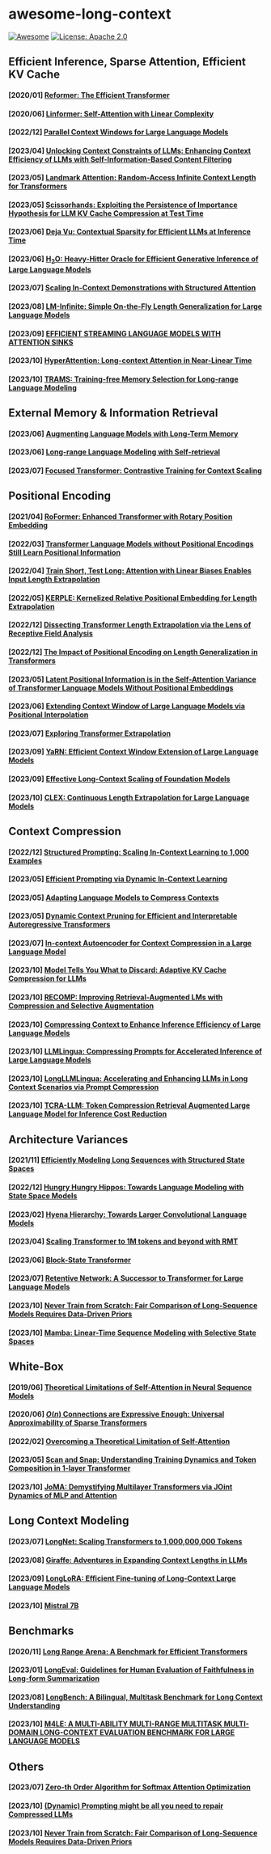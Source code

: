 # awesome-long-context

[![Awesome](https://cdn.rawgit.com/sindresorhus/awesome/d7305f38d29fed78fa85652e3a63e154dd8e8829/media/badge.svg)](https://github.com/zetian1025/awesome-long-context) [![License: Apache 2.0](https://img.shields.io/badge/License-Apache_2.0-blue.svg)](https://opensource.org/licenses/Apache-2.0)

## Efficient Inference, Sparse Attention, Efficient KV Cache

#### [2020/01] [Reformer: The Efficient Transformer](https://arxiv.org/pdf/2001.04451.pdf)

#### [2020/06] [Linformer: Self-Attention with Linear Complexity](https://arxiv.org/pdf/2006.04768.pdf)

#### [2022/12] [Parallel Context Windows for Large Language Models](https://aclanthology.org/2023.acl-long.352.pdf)

#### [2023/04] [Unlocking Context Constraints of LLMs: Enhancing Context Efficiency of LLMs with Self-Information-Based Content Filtering](https://arxiv.org/pdf/2304.12102.pdf)

#### [2023/05] [Landmark Attention: Random-Access Infinite Context Length for Transformers](https://arxiv.org/pdf/2305.16300.pdf)

#### [2023/05] [Scissorhands: Exploiting the Persistence of Importance Hypothesis for LLM KV Cache Compression at Test Time](https://arxiv.org/pdf/2305.17118.pdf)

#### [2023/06] [Deja Vu: Contextual Sparsity for Efficient LLMs at Inference Time](https://openreview.net/pdf?id=wIPIhHd00i)

#### [2023/06] [H$_2$O: Heavy-Hitter Oracle for Efficient Generative Inference of Large Language Models](https://arxiv.org/pdf/2306.14048.pdf)

#### [2023/07] [Scaling In-Context Demonstrations with Structured Attention](https://arxiv.org/pdf/2307.02690.pdf)

#### [2023/08] [LM-Infinite: Simple On-the-Fly Length Generalization for Large Language Models](https://arxiv.org/pdf/2308.16137.pdf)

#### [2023/09] [EFFICIENT STREAMING LANGUAGE MODELS WITH ATTENTION SINKS](https://arxiv.org/pdf/2309.17453.pdf)

#### [2023/10] [HyperAttention: Long-context Attention in Near-Linear Time](https://arxiv.org/pdf/2310.05869.pdf)

#### [2023/10] [TRAMS: Training-free Memory Selection for Long-range Language Modeling](https://arxiv.org/pdf/2310.15494.pdf)

## External Memory & Information Retrieval
#### [2023/06] [Augmenting Language Models with Long-Term Memory](https://arxiv.org/pdf/2306.07174.pdf)

#### [2023/06] [Long-range Language Modeling with Self-retrieval](https://arxiv.org/pdf/2306.13421.pdf)

#### [2023/07] [Focused Transformer: Contrastive Training for Context Scaling](https://arxiv.org/pdf/2307.03170.pdf)

## Positional Encoding
#### [2021/04] [RoFormer: Enhanced Transformer with Rotary Position Embedding](https://arxiv.org/pdf/2104.09864.pdf)

#### [2022/03] [Transformer Language Models without Positional Encodings Still Learn Positional Information](https://aclanthology.org/2022.findings-emnlp.99.pdf)

#### [2022/04] [Train Short, Test Long: Attention with Linear Biases Enables Input Length Extrapolation](https://openreview.net/forum?id=R8sQPpGCv0)

#### [2022/05] [KERPLE: Kernelized Relative Positional Embedding for Length Extrapolation](http://arxiv.org/pdf/2205.09921.pdf)

#### [2022/12] [Dissecting Transformer Length Extrapolation via the Lens of Receptive Field Analysis](https://arxiv.org/pdf/2212.10356.pdf)

#### [2022/12] [The Impact of Positional Encoding on Length Generalization in Transformers](https://arxiv.org/pdf/2212.06713.pdf)

#### [2023/05] [Latent Positional Information is in the Self-Attention Variance of Transformer Language Models Without Positional Embeddings](https://arxiv.org/pdf/2305.13571.pdf)

#### [2023/06] [Extending Context Window of Large Language Models via Positional Interpolation](https://arxiv.org/pdf/2306.15595.pdf)

#### [2023/07] [Exploring Transformer Extrapolation](https://arxiv.org/pdf/2307.10156.pdf)

#### [2023/09] [YaRN: Efficient Context Window Extension of Large Language Models](https://arxiv.org/pdf/2309.00071.pdf)

#### [2023/09] [Effective Long-Context Scaling of Foundation Models](https://arxiv.org/pdf/2309.16039.pdf)

#### [2023/10] [CLEX: Continuous Length Extrapolation for Large Language Models](https://arxiv.org/pdf/2310.16450.pdf)


## Context Compression
#### [2022/12] [Structured Prompting: Scaling In-Context Learning to 1,000 Examples](https://arxiv.org/pdf/2212.06713.pdf)

#### [2023/05] [Efficient Prompting via Dynamic In-Context Learning](https://arxiv.org/pdf/2305.11170.pdf)

#### [2023/05] [Adapting Language Models to Compress Contexts](https://arxiv.org/pdf/2305.14788.pdf)

#### [2023/05] [Dynamic Context Pruning for Efficient and Interpretable Autoregressive Transformers](https://arxiv.org/pdf/2305.15805.pdf)

#### [2023/07] [In-context Autoencoder for Context Compression in a Large Language Model](https://arxiv.org/pdf/2307.06945.pdf)

#### [2023/10] [Model Tells You What to Discard: Adaptive KV Cache Compression for LLMs](https://arxiv.org/pdf/2310.01801.pdf)

#### [2023/10] [RECOMP: Improving Retrieval-Augmented LMs with Compression and Selective Augmentation](https://arxiv.org/pdf/2310.04408.pdf)

#### [2023/10] [Compressing Context to Enhance Inference Efficiency of Large Language Models](https://arxiv.org/pdf/2310.06201.pdf)

#### [2023/10] [LLMLingua: Compressing Prompts for Accelerated Inference of Large Language Models](https://arxiv.org/pdf/2310.05736.pdf)

#### [2023/10] [LongLLMLingua: Accelerating and Enhancing LLMs in Long Context Scenarios via Prompt Compression](https://arxiv.org/pdf/2310.06839.pdf)

#### [2023/10] [TCRA-LLM: Token Compression Retrieval Augmented Large Language Model for Inference Cost Reduction](https://arxiv.org/pdf/2310.15556.pdf)

## Architecture Variances
#### [2021/11] [Efficiently Modeling Long Sequences with Structured State Spaces](https://arxiv.org/pdf/2111.00396.pdf)

#### [2022/12] [Hungry Hungry Hippos: Towards Language Modeling with State Space Models](https://arxiv.org/pdf/2212.14052.pdf)

#### [2023/02] [Hyena Hierarchy: Towards Larger Convolutional Language Models](https://arxiv.org/pdf/2302.10866.pdf)

#### [2023/04] [Scaling Transformer to 1M tokens and beyond with RMT](https://arxiv.org/pdf/2304.11062.pdf)

#### [2023/06] [Block-State Transformer](https://arxiv.org/pdf/2306.09539.pdf)

#### [2023/07] [Retentive Network: A Successor to Transformer for Large Language Models](https://arxiv.org/pdf/2307.08621.pdf)

#### [2023/10] [Never Train from Scratch: Fair Comparison of Long-Sequence Models Requires Data-Driven Priors](https://openreview.net/forum?id=PdaPky8MUn)

#### [2023/10] [Mamba: Linear-Time Sequence Modeling with Selective State Spaces](https://openreview.net/forum?id=AL1fq05o7H)

## White-Box
#### [2019/06] [Theoretical Limitations of Self-Attention in Neural Sequence Models](https://aclanthology.org/2020.tacl-1.11.pdf)

#### [2020/06] [$O(n)$ Connections are Expressive Enough: Universal Approximability of Sparse Transformers](https://arxiv.org/pdf/2006.04862.pdf)

#### [2022/02] [Overcoming a Theoretical Limitation of Self-Attention](https://aclanthology.org/2022.acl-long.527.pdf)

#### [2023/05] [Scan and Snap: Understanding Training Dynamics and Token Composition in 1-layer Transformer](https://arxiv.org/pdf/2305.16380.pdf)

#### [2023/10] [JoMA: Demystifying Multilayer Transformers via JOint Dynamics of MLP and Attention](https://arxiv.org/pdf/2310.00535.pdf)

## Long Context Modeling
#### [2023/07] [LongNet: Scaling Transformers to 1,000,000,000 Tokens](https://arxiv.org/pdf/2307.02486.pdf)

#### [2023/08] [Giraffe: Adventures in Expanding Context Lengths in LLMs](https://arxiv.org/pdf/2308.10882.pdf)

#### [2023/09] [LongLoRA: Efficient Fine-tuning of Long-Context Large Language Models](https://arxiv.org/pdf/2309.12307.pdf)

#### [2023/10] [Mistral 7B](https://arxiv.org/pdf/2310.06825.pdf)

## Benchmarks
#### [2020/11] [Long Range Arena: A Benchmark for Efficient Transformers](https://arxiv.org/pdf/2011.04006.pdf)

#### [2023/01] [LongEval: Guidelines for Human Evaluation of Faithfulness in Long-form Summarization](https://arxiv.org/pdf/2301.13298.pdf)

#### [2023/08] [LongBench: A Bilingual, Multitask Benchmark for Long Context Understanding](https://arxiv.org/pdf/2308.14508.pdf)

#### [2023/10] [M4LE: A MULTI-ABILITY MULTI-RANGE MULTITASK MULTI-DOMAIN LONG-CONTEXT EVALUATION BENCHMARK FOR LARGE LANGUAGE MODELS](https://arxiv.org/pdf/2310.19240v1.pdf)

## Others
#### [2023/07] [Zero-th Order Algorithm for Softmax Attention Optimization](https://arxiv.org/pdf/2307.08352.pdf)

#### [2023/10] [(Dynamic) Prompting might be all you need to repair Compressed LLMs](https://arxiv.org/pdf/2310.00867.pdf)

#### [2023/10] [Never Train from Scratch: Fair Comparison of Long-Sequence Models Requires Data-Driven Priors](https://arxiv.org/pdf/2310.02980.pdf)
